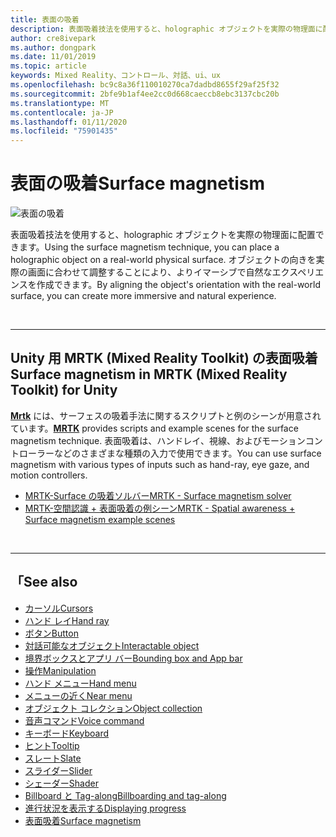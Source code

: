 ```yaml
---
title: 表面の吸着
description: 表面吸着技法を使用すると、holographic オブジェクトを実際の物理面に配置できます。
author: cre8ivepark
ms.author: dongpark
ms.date: 11/01/2019
ms.topic: article
keywords: Mixed Reality、コントロール、対話、ui、ux
ms.openlocfilehash: bc9c8a36f110010270ca7dadbd8655f29af25f32
ms.sourcegitcommit: 2bfe9b1af4ee2cc0d668caeccb8ebc3137cbc20b
ms.translationtype: MT
ms.contentlocale: ja-JP
ms.lasthandoff: 01/11/2020
ms.locfileid: "75901435"
---
```

# <a name="surface-magnetism"></a><span data-ttu-id="c690a-104">表面の吸着</span><span class="sxs-lookup"><span data-stu-id="c690a-104">Surface magnetism</span></span>

![表面の吸着](images/UX/MRTK_SurfaceMagnetism.gif)

<span data-ttu-id="c690a-106">表面吸着技法を使用すると、holographic オブジェクトを実際の物理面に配置できます。</span><span class="sxs-lookup"><span data-stu-id="c690a-106">Using the surface magnetism technique, you can place a holographic object on a real-world physical surface.</span></span> <span data-ttu-id="c690a-107">オブジェクトの向きを実際の画面に合わせて調整することにより、よりイマーシブで自然なエクスペリエンスを作成できます。</span><span class="sxs-lookup"><span data-stu-id="c690a-107">By aligning the object's orientation with the real-world surface, you can create more immersive and natural experience.</span></span>

<br>

---

## <a name="surface-magnetism-in-mrtk-mixed-reality-toolkit-for-unity"></a><span data-ttu-id="c690a-108">Unity 用 MRTK (Mixed Reality Toolkit) の表面吸着</span><span class="sxs-lookup"><span data-stu-id="c690a-108">Surface magnetism in MRTK (Mixed Reality Toolkit) for Unity</span></span>
<span data-ttu-id="c690a-109">**[Mrtk](https://github.com/Microsoft/MixedRealityToolkit-Unity)** には、サーフェスの吸着手法に関するスクリプトと例のシーンが用意されています。</span><span class="sxs-lookup"><span data-stu-id="c690a-109">**[MRTK](https://github.com/Microsoft/MixedRealityToolkit-Unity)** provides scripts and example scenes for the surface magnetism technique.</span></span> <span data-ttu-id="c690a-110">表面吸着は、ハンドレイ、視線、およびモーションコントローラーなどのさまざまな種類の入力で使用できます。</span><span class="sxs-lookup"><span data-stu-id="c690a-110">You can use surface magnetism with various types of inputs such as hand-ray, eye gaze, and motion controllers.</span></span>

* [<span data-ttu-id="c690a-111">MRTK-Surface の吸着ソルバー</span><span class="sxs-lookup"><span data-stu-id="c690a-111">MRTK - Surface magnetism solver</span></span>](https://microsoft.github.io/MixedRealityToolkit-Unity/Documentation/README_Solver.html#surfacemagnetism)
* [<span data-ttu-id="c690a-112">MRTK-空間認識 + 表面吸着の例シーン</span><span class="sxs-lookup"><span data-stu-id="c690a-112">MRTK - Spatial awareness + Surface magnetism example scenes</span></span>](https://github.com/microsoft/MixedRealityToolkit-Unity/blob/mrtk_development/Assets/MixedRealityToolkit.Examples/Demos/Solvers/Scenes/SurfaceMagnetismSpatialAwarenessExample.unity)


<br>

---

## <a name="see-also"></a><span data-ttu-id="c690a-113">「</span><span class="sxs-lookup"><span data-stu-id="c690a-113">See also</span></span>

* [<span data-ttu-id="c690a-114">カーソル</span><span class="sxs-lookup"><span data-stu-id="c690a-114">Cursors</span></span>](cursors.md)
* [<span data-ttu-id="c690a-115">ハンド レイ</span><span class="sxs-lookup"><span data-stu-id="c690a-115">Hand ray</span></span>](point-and-commit.md)
* [<span data-ttu-id="c690a-116">ボタン</span><span class="sxs-lookup"><span data-stu-id="c690a-116">Button</span></span>](button.md)
* [<span data-ttu-id="c690a-117">対話可能なオブジェクト</span><span class="sxs-lookup"><span data-stu-id="c690a-117">Interactable object</span></span>](interactable-object.md)
* [<span data-ttu-id="c690a-118">境界ボックスとアプリ バー</span><span class="sxs-lookup"><span data-stu-id="c690a-118">Bounding box and App bar</span></span>](app-bar-and-bounding-box.md)
* [<span data-ttu-id="c690a-119">操作</span><span class="sxs-lookup"><span data-stu-id="c690a-119">Manipulation</span></span>](direct-manipulation.md)
* [<span data-ttu-id="c690a-120">ハンド メニュー</span><span class="sxs-lookup"><span data-stu-id="c690a-120">Hand menu</span></span>](hand-menu.md)
* [<span data-ttu-id="c690a-121">メニューの近く</span><span class="sxs-lookup"><span data-stu-id="c690a-121">Near menu</span></span>](near-menu.md)
* [<span data-ttu-id="c690a-122">オブジェクト コレクション</span><span class="sxs-lookup"><span data-stu-id="c690a-122">Object collection</span></span>](object-collection.md)
* [<span data-ttu-id="c690a-123">音声コマンド</span><span class="sxs-lookup"><span data-stu-id="c690a-123">Voice command</span></span>](voice-input.md)
* [<span data-ttu-id="c690a-124">キーボード</span><span class="sxs-lookup"><span data-stu-id="c690a-124">Keyboard</span></span>](keyboard.md)
* [<span data-ttu-id="c690a-125">ヒント</span><span class="sxs-lookup"><span data-stu-id="c690a-125">Tooltip</span></span>](tooltip.md)
* [<span data-ttu-id="c690a-126">スレート</span><span class="sxs-lookup"><span data-stu-id="c690a-126">Slate</span></span>](slate.md)
* [<span data-ttu-id="c690a-127">スライダー</span><span class="sxs-lookup"><span data-stu-id="c690a-127">Slider</span></span>](slider.md)
* [<span data-ttu-id="c690a-128">シェーダー</span><span class="sxs-lookup"><span data-stu-id="c690a-128">Shader</span></span>](shader.md)
* [<span data-ttu-id="c690a-129">Billboard と Tag-along</span><span class="sxs-lookup"><span data-stu-id="c690a-129">Billboarding and tag-along</span></span>](billboarding-and-tag-along.md)
* [<span data-ttu-id="c690a-130">進行状況を表示する</span><span class="sxs-lookup"><span data-stu-id="c690a-130">Displaying progress</span></span>](progress.md)
* [<span data-ttu-id="c690a-131">表面吸着</span><span class="sxs-lookup"><span data-stu-id="c690a-131">Surface magnetism</span></span>](surface-magnetism.md)
